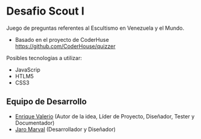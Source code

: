 Desafio Scout I
===

Juego de preguntas referentes al Escultismo en Venezuela y el Mundo.
* Basado en el proyecto de CoderHuse https://github.com/CoderHouse/quizzer

Posibles tecnologias a utilizar:
* JavaScrip
* HTLM5
* CSS3

## Equipo de Desarrollo
* [Enrique Valerio](comisionado.falcon@gmail.com) (Autor de la idea, Líder de Proyecto, Diseñador, Tester y Documentador)
* [Jaro Marval](jampgold@gmail.com) (Desarrollador y Diseñador)
